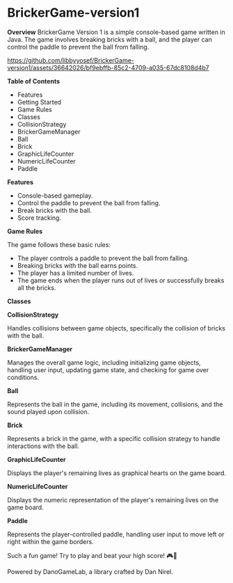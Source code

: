 # BrickerGame-version1
**Overview**
BrickerGame Version 1 is a simple console-based game written in Java. The game involves breaking bricks with a ball, and the player can control the paddle to prevent the ball from falling.

https://github.com/libbyyosef/BrickerGame-version1/assets/36642026/bf9ebffb-85c2-4709-a035-67dc8108d4b7

**Table of Contents**

- Features
- Getting Started
- Game Rules
- Classes
- CollisionStrategy
- BrickerGameManager
- Ball
- Brick
- GraphicLifeCounter
- NumericLifeCounter
- Paddle
  
**Features**
- Console-based gameplay.
- Control the paddle to prevent the ball from falling.
- Break bricks with the ball.
- Score tracking.

**Game Rules**

The game follows these basic rules:
- The player controls a paddle to prevent the ball from falling.
- Breaking bricks with the ball earns points.
- The player has a limited number of lives.
- The game ends when the player runs out of lives or successfully breaks all the bricks.

**Classes**

**CollisionStrategy**

Handles collisions between game objects, specifically the collision of bricks with the ball.

**BrickerGameManager**

Manages the overall game logic, including initializing game objects, handling user input, updating game state, and checking for game over conditions.

**Ball**

Represents the ball in the game, including its movement, collisions, and the sound played upon collision.

**Brick**

Represents a brick in the game, with a specific collision strategy to handle interactions with the ball.

**GraphicLifeCounter**

Displays the player's remaining lives as graphical hearts on the game board.

**NumericLifeCounter**

Displays the numeric representation of the player's remaining lives on the game board.

**Paddle**

Represents the player-controlled paddle, handling user input to move left or right within the game borders.

Such a fun game! Try to play and beat your high score! 🎮🚀


Powered by DanoGameLab, a library crafted by Dan Nirel.
